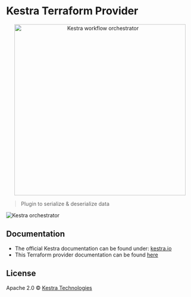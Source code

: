 # Kestra Terraform Provider

<p align="center">
  <img width="460" src="https://kestra.io/logo.svg"  alt="Kestra workflow orchestrator" />
</p>

> Plugin to serialize & deserialize data

![Kestra orchestrator](https://kestra.io/ui.gif)


## Documentation
* The official Kestra documentation can be found under: [kestra.io](https://kestra.io)
* This Terraform provider documentation can be found [here](https://kestra.io/docs/terraform/)

## License
Apache 2.0 © [Kestra Technologies](https://kestra.io)

